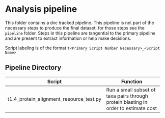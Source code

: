 # Analysis pipeline

This folder contains a dvc tracked pipeline. This pipeline is not part of the necessary steps to produce the final dataset, for those steps see the `pipeline` folder. Steps in this pipeline are tangential to the primary pipeline and are present to extract information or help make decisions.

Script labeling is of the format `t<Primary Script Number Necessary>_<Script Name>`

## Pipeline Directory

| Script | Function |
| ------ | -------- |
| t1.4_protein_alignment_resource_test.py | Run a small subset of taxa pairs through protein blasting in order to estimate cost |
